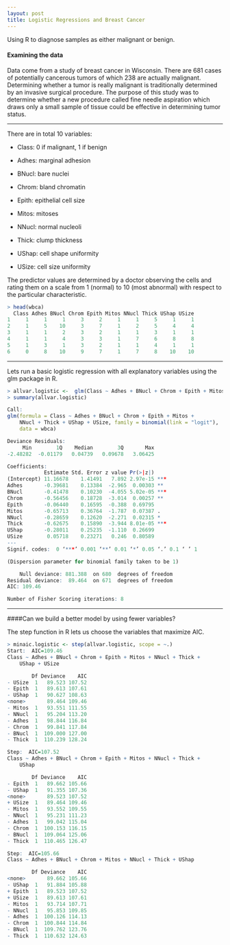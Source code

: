 ```yaml
---
layout: post
title: Logistic Regressions and Breast Cancer
---
```


Using R to diagnose samples as either malignant or benign.

#### Examining the data

Data come from a study of breast cancer in Wisconsin. There are 681 cases of potentially cancerous tumors of which 238 are actually malignant. Determining whether a tumor is really malignant is traditionally determined by an invasive surgical procedure. The purpose of this study was to determine whether a new procedure called fine needle aspiration which draws only a small sample of tissue could be effective in determining tumor status.  


---
There are in total 10 variables:

- Class: 0 if malignant, 1 if benign

- Adhes: marginal adhesion

- BNucl: bare nuclei

- Chrom: bland chromatin

- Epith: epithelial cell size

- Mitos: mitoses

- NNucl: normal nucleoli

- Thick: clump thickness

- UShap: cell shape uniformity

- USize: cell size uniformity

The predictor values are determined by a doctor observing the cells and rating them on a scale from 1 (normal) to 10 (most abnormal) with respect to the particular characteristic.

```R
> head(wbca)
  Class Adhes BNucl Chrom Epith Mitos NNucl Thick UShap USize
1     1     1     1     3     2     1     1     5     1     1
2     1     5    10     3     7     1     2     5     4     4
3     1     1     2     3     2     1     1     3     1     1
4     1     1     4     3     3     1     7     6     8     8
5     1     3     1     3     2     1     1     4     1     1
6     0     8    10     9     7     1     7     8    10    10
```
---
Lets run a basic logistic regression with all explanatory variables using the glm package in R.

```R
> allvar.logistic <-  glm(Class ~ Adhes + BNucl + Chrom + Epith + Mitos + NNucl + Thick + UShap + USize, family = binomial(link = 'logit'),wbca)
> summary(allvar.logistic)

Call:
glm(formula = Class ~ Adhes + BNucl + Chrom + Epith + Mitos +
    NNucl + Thick + UShap + USize, family = binomial(link = "logit"),
    data = wbca)

Deviance Residuals:
     Min        1Q    Median        3Q       Max  
-2.48282  -0.01179   0.04739   0.09678   3.06425  

Coefficients:
            Estimate Std. Error z value Pr(>|z|)
(Intercept) 11.16678    1.41491   7.892 2.97e-15 ***
Adhes       -0.39681    0.13384  -2.965  0.00303 **
BNucl       -0.41478    0.10230  -4.055 5.02e-05 ***
Chrom       -0.56456    0.18728  -3.014  0.00257 **
Epith       -0.06440    0.16595  -0.388  0.69795
Mitos       -0.65713    0.36764  -1.787  0.07387 .  
NNucl       -0.28659    0.12620  -2.271  0.02315 *  
Thick       -0.62675    0.15890  -3.944 8.01e-05 ***
UShap       -0.28011    0.25235  -1.110  0.26699
USize        0.05718    0.23271   0.246  0.80589
---
Signif. codes:  0 ‘***’ 0.001 ‘**’ 0.01 ‘*’ 0.05 ‘.’ 0.1 ‘ ’ 1

(Dispersion parameter for binomial family taken to be 1)

    Null deviance: 881.388  on 680  degrees of freedom
Residual deviance:  89.464  on 671  degrees of freedom
AIC: 109.46

Number of Fisher Scoring iterations: 8
```
---
####Can we build a better model by using fewer variables?

The step function in R lets us choose the variables that maximize AIC.

```R
> minaic.logistic <- step(allvar.logistic, scope = ~.)
Start:  AIC=109.46
Class ~ Adhes + BNucl + Chrom + Epith + Mitos + NNucl + Thick +
    UShap + USize

        Df Deviance    AIC
- USize  1   89.523 107.52
- Epith  1   89.613 107.61
- UShap  1   90.627 108.63
<none>       89.464 109.46
- Mitos  1   93.551 111.55
- NNucl  1   95.204 113.20
- Adhes  1   98.844 116.84
- Chrom  1   99.841 117.84
- BNucl  1  109.000 127.00
- Thick  1  110.239 128.24

Step:  AIC=107.52
Class ~ Adhes + BNucl + Chrom + Epith + Mitos + NNucl + Thick +
    UShap

        Df Deviance    AIC
- Epith  1   89.662 105.66
- UShap  1   91.355 107.36
<none>       89.523 107.52
+ USize  1   89.464 109.46
- Mitos  1   93.552 109.55
- NNucl  1   95.231 111.23
- Adhes  1   99.042 115.04
- Chrom  1  100.153 116.15
- BNucl  1  109.064 125.06
- Thick  1  110.465 126.47

Step:  AIC=105.66
Class ~ Adhes + BNucl + Chrom + Mitos + NNucl + Thick + UShap

        Df Deviance    AIC
<none>       89.662 105.66
- UShap  1   91.884 105.88
+ Epith  1   89.523 107.52
+ USize  1   89.613 107.61
- Mitos  1   93.714 107.71
- NNucl  1   95.853 109.85
- Adhes  1  100.126 114.13
- Chrom  1  100.844 114.84
- BNucl  1  109.762 123.76
- Thick  1  110.632 124.63
```
